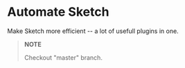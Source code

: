 # Automate Sketch

Make Sketch more efficient -- a lot of usefull plugins in one.

>   **NOTE**
>
>   Checkout "master" branch.
